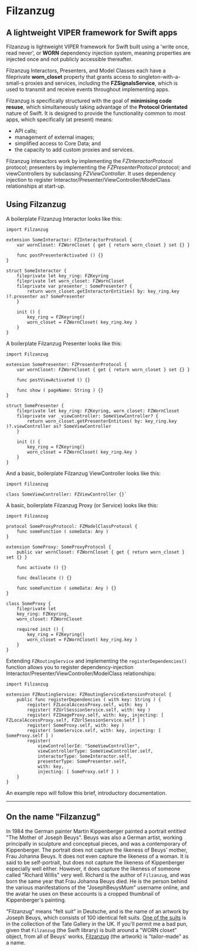 Filzanzug
=========

A lightweight VIPER framework for Swift apps
--------------------------------------------

Filzanzug is lightweight VIPER framework for Swift built using a 'write once, read never', or **WORN** dependency injection system, meaning properties are injected once and not publicly accessible thereafter.

Filzanzug Interactors, Presenters, and Model Classes each have a fileprivate **worn_closet** property that grants access to singleton-with-a-small-s proxies and services, including the **FZSignalsService**, which is used to transmit and receive events throughout implementing apps.

Filzanzug is specifically structured with the goal of **minimising code resuse**, which simultaneously taking advantage of the **Protocol Orientated** nature of Swift. It is designed to provide the functionality common to most apps, which specifically (at present) means:

-   API calls;
-   management of external images;
-   simplified access to Core Data; and
-   the capacity to add custom proxies and services.

Filzanzug interactors work by implementing the *FZInteractorProtocol* protocol; presenters by implementing the *FZPresenterProtocol* protocol; and viewControllers by subclassing *FZViewController*. It uses dependency injection to register Interactor/Presenter/ViewController/ModelClass relationships at start-up.

Using Filzanzug
---------------

A boilerplate Filzanzug Interactor looks like this:

	import Filzanzug

	extension SomeInteractor: FZInteractorProtocol {
		var wornCloset: FZWornCloset { get { return worn_closet } set {} }
		
		func postPresenterActivated () {}
	}

	struct SomeInteractor {
		fileprivate let key_ring: FZKeyring
		fileprivate let worn_closet: FZWornCloset
		fileprivate var presenter_: SomePresenter? {
			return worn_closet.getInteractorEntities( by: key_ring.key )?.presenter as? SomePresenter
		}
		
		init () {
			key_ring = FZKeyring()
			worn_closet = FZWornCloset( key_ring.key )
		}
	}

A boilerplate Filzanzug Presenter looks like this:

	import Filzanzug

	extension SomePresenter: FZPresenterProtocol {
		var wornCloset: FZWornCloset { get { return worn_closet } set {} }
		
		func postViewActivated () {}
		
		func show ( pageName: String ) {}
	}

	struct SomePresenter {
		fileprivate let key_ring: FZKeyring, worn_closet: FZWornCloset
		fileprivate var _viewController: SomeViewController? {
			return worn_closet.getPresenterEntities( by: key_ring.key )?.viewController as? SomeViewController
		}
		
		init () {
			key_ring = FZKeyring()
			worn_closet = FZWornCloset( key_ring.key )
		}
	}

And a basic, boilerplate Filzanzug ViewController looks like this:

	import Filzanzug

	class SomeViewController: FZViewController {}`

A basic, boilerplate Filzanzug Proxy (or Service) looks like this:

	import Filzanzug

	protocol SomeProxyProtocol: FZModelClassProtocol {
		func someFunction ( someData: Any )
	}

	extension SomeProxy: SomeProxyProtocol {
		public var wornCloset: FZWornCloset { get { return worn_closet } set {} }
		
		func activate () {}
		
		func deallocate () {}
		
		func someFunction ( someData: Any ) {}
	}

	class SomeProxy {
		fileprivate let
		key_ring: FZKeyring,
		worn_closet: FZWornCloset
		
		required init () {
			key_ring = FZKeyring()
			worn_closet = FZWornCloset( key_ring.key )
		}
	}



Extending `FZRoutingService` and implementing the `registerDependencies()` function allows you to register dependency-injection Interactor/Presenter/ViewController/ModelClass relationships:

	import Filzanzug

	extension FZRoutingService: FZRoutingServiceExtensionProtocol {
		public func registerDependencies ( with key: String ) {
			register( FZLocalAccessProxy.self, with: key )
			register( FZUrlSessionService.self, with: key )
			register( FZImageProxy.self, with: key, injecting: [ FZLocalAccessProxy.self, FZUrlSessionService.self ] )
			register( SomeProxy.self, with: key )
			register( SomeService.self, with: key, injecting: [ SomeProxy.self ] )
			register(
				viewControllerId: "SomeViewController",
				viewControllerType: SomeViewController.self,
				interactorType: SomeInteractor.self,
				presenterType: SomePresenter.self,
				with: key,
				injecting: [ SomeProxy.self ] )
		}
	}

An example repo will follow this brief, introductory documentation.

-----------------------
On the name "Filzanzug"
-----------------------

In 1984 the German painter Martin Kippenberger painted a portrait entitled "The Mother of Joseph Beuys". Beuys was also a German artist, working principally in sculpture and conceptual pieces, and was a contemporary of Kippenberger. The portrait does not capture the likeness of Beuys' mother, Frau Johanna Beuys. It does not even capture the likeness of a woman. It is said to be self-portrait, but does not capture the likeness of Kippenberger especially well either. However, it does capture the likeness of someone called "Richard Willis" very well. Richard is the author of `Filzanzug`, and was born the same year that Frau Johanna Beuys died. He is the person behind the various manifestations of the "JosephBeuysMum" username online, and the avatar he uses on these accounts is a cropped thumbnail of Kippenberger's painting. 

"Filzanzug" means "felt suit" in Deutsche, and is the name of an artwork by Joseph Beuys, which consists of 100 identical felt suits. [One of the suits](http://www.tate.org.uk/art/artworks/beuys-felt-suit-ar00092) is in the collection of the Tate Gallery in the UK. If you'll permit me a bad pun, given that `Filzanzug` (the Swift library) is built around a "WORN closet" object, from all of Beuys' works, [Filzanzug](http://www.tate.org.uk/art/artworks/beuys-felt-suit-ar00092) (the artwork) is "tailor-made" as a name. 
